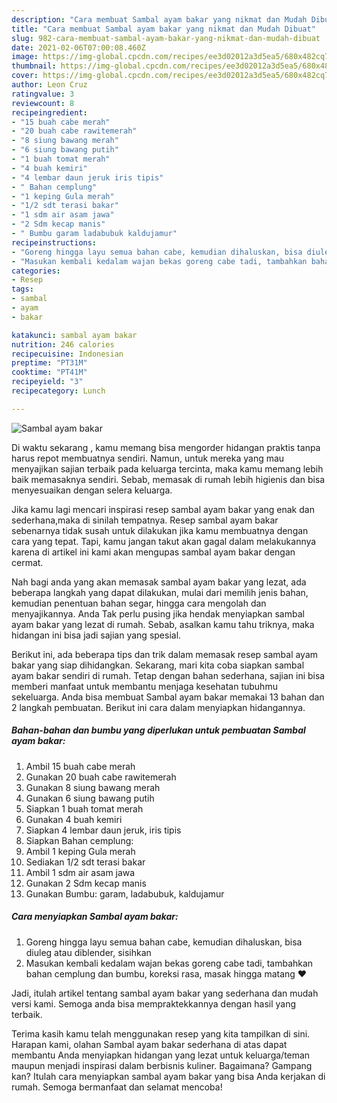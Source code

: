 ```yaml
---
description: "Cara membuat Sambal ayam bakar yang nikmat dan Mudah Dibuat"
title: "Cara membuat Sambal ayam bakar yang nikmat dan Mudah Dibuat"
slug: 982-cara-membuat-sambal-ayam-bakar-yang-nikmat-dan-mudah-dibuat
date: 2021-02-06T07:00:08.460Z
image: https://img-global.cpcdn.com/recipes/ee3d02012a3d5ea5/680x482cq70/sambal-ayam-bakar-foto-resep-utama.jpg
thumbnail: https://img-global.cpcdn.com/recipes/ee3d02012a3d5ea5/680x482cq70/sambal-ayam-bakar-foto-resep-utama.jpg
cover: https://img-global.cpcdn.com/recipes/ee3d02012a3d5ea5/680x482cq70/sambal-ayam-bakar-foto-resep-utama.jpg
author: Leon Cruz
ratingvalue: 3
reviewcount: 8
recipeingredient:
- "15 buah cabe merah"
- "20 buah cabe rawitemerah"
- "8 siung bawang merah"
- "6 siung bawang putih"
- "1 buah tomat merah"
- "4 buah kemiri"
- "4 lembar daun jeruk iris tipis"
- " Bahan cemplung"
- "1 keping Gula merah"
- "1/2 sdt terasi bakar"
- "1 sdm air asam jawa"
- "2 Sdm kecap manis"
- " Bumbu garam ladabubuk kaldujamur"
recipeinstructions:
- "Goreng hingga layu semua bahan cabe, kemudian dihaluskan, bisa diuleg atau diblender, sisihkan"
- "Masukan kembali kedalam wajan bekas goreng cabe tadi, tambahkan bahan cemplung dan bumbu, koreksi rasa, masak hingga matang ❤️"
categories:
- Resep
tags:
- sambal
- ayam
- bakar

katakunci: sambal ayam bakar 
nutrition: 246 calories
recipecuisine: Indonesian
preptime: "PT31M"
cooktime: "PT41M"
recipeyield: "3"
recipecategory: Lunch

---
```



![Sambal ayam bakar](https://img-global.cpcdn.com/recipes/ee3d02012a3d5ea5/680x482cq70/sambal-ayam-bakar-foto-resep-utama.jpg)

Di waktu  sekarang , kamu memang bisa mengorder hidangan praktis tanpa harus repot membuatnya sendiri. Namun, untuk mereka yang mau menyajikan sajian terbaik pada keluarga tercinta, maka kamu memang lebih baik memasaknya sendiri. Sebab, memasak di rumah lebih higienis dan bisa menyesuaikan dengan selera keluarga.

Jika kamu lagi mencari inspirasi resep sambal ayam bakar yang enak dan sederhana,maka di sinilah tempatnya. Resep sambal ayam bakar  sebenarnya tidak susah untuk dilakukan jika kamu membuatnya dengan cara yang tepat. Tapi, kamu jangan takut akan gagal dalam melakukannya 
karena di artikel ini kami akan mengupas sambal ayam bakar dengan cermat.  



Nah bagi anda yang akan memasak sambal ayam bakar yang lezat, ada beberapa langkah yang dapat dilakukan, mulai dari memilih jenis bahan, kemudian penentuan bahan segar, hingga cara mengolah dan menyajikannya. Anda Tak perlu pusing jika hendak menyiapkan sambal ayam bakar yang lezat di rumah. Sebab, asalkan kamu  tahu triknya, maka hidangan ini bisa jadi sajian yang spesial.

Berikut ini, ada beberapa tips dan trik dalam memasak resep sambal ayam bakar yang siap dihidangkan. Sekarang, mari kita coba siapkan sambal ayam bakar sendiri di rumah. Tetap dengan bahan sederhana, sajian ini bisa memberi manfaat untuk membantu menjaga kesehatan tubuhmu sekeluarga. Anda bisa membuat Sambal ayam bakar memakai 13 bahan dan 2 langkah pembuatan. Berikut ini cara dalam menyiapkan hidangannya.

<!--inarticleads1-->

##### Bahan-bahan dan bumbu yang diperlukan untuk pembuatan Sambal ayam bakar:

1. Ambil 15 buah cabe merah
1. Gunakan 20 buah cabe rawitemerah
1. Gunakan 8 siung bawang merah
1. Gunakan 6 siung bawang putih
1. Siapkan 1 buah tomat merah
1. Gunakan 4 buah kemiri
1. Siapkan 4 lembar daun jeruk, iris tipis
1. Siapkan  Bahan cemplung:
1. Ambil 1 keping Gula merah
1. Sediakan 1/2 sdt terasi bakar
1. Ambil 1 sdm air asam jawa
1. Gunakan 2 Sdm kecap manis
1. Gunakan  Bumbu: garam, ladabubuk, kaldujamur




<!--inarticleads2-->

##### Cara menyiapkan Sambal ayam bakar:

1. Goreng hingga layu semua bahan cabe, kemudian dihaluskan, bisa diuleg atau diblender, sisihkan
1. Masukan kembali kedalam wajan bekas goreng cabe tadi, tambahkan bahan cemplung dan bumbu, koreksi rasa, masak hingga matang ❤️




Jadi, itulah artikel tentang  sambal ayam bakar  yang sederhana dan mudah versi kami. Semoga anda bisa mempraktekkannya dengan hasil yang terbaik. 

Terima kasih kamu telah menggunakan resep yang kita tampilkan di sini. Harapan kami, olahan  Sambal ayam bakar sederhana di atas dapat membantu Anda menyiapkan hidangan yang lezat untuk keluarga/teman maupun menjadi inspirasi dalam berbisnis kuliner. Bagaimana? Gampang kan? Itulah cara menyiapkan sambal ayam bakar yang bisa Anda kerjakan di rumah. Semoga bermanfaat dan selamat mencoba!


